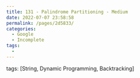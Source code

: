 ```yaml
---
title: 131 - Palindrome Partitioning - Medium
date: 2022-07-07 23:58:58
permalink: /pages/2d5833/
categories:
  - Google
  - Incomplete
tags:
  - 
---
```

tags: [String, Dynamic Programming, Backtracking]